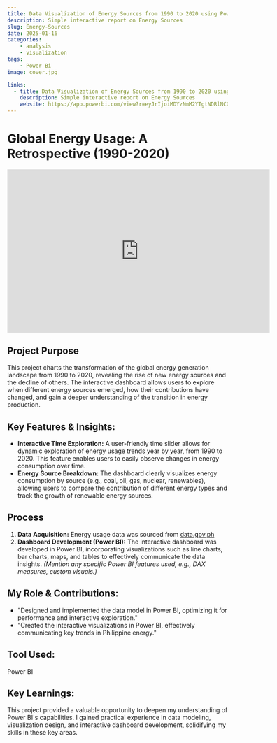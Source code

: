 ```yaml
---
title: Data Visualization of Energy Sources from 1990 to 2020 using Power BI
description: Simple interactive report on Energy Sources
slug: Energy-Sources
date: 2025-01-16
categories:
    - analysis
    - visualization
tags: 
    - Power Bi
image: cover.jpg

links:
  - title: Data Visualization of Energy Sources from 1990 to 2020 using Power BI
    description: Simple interactive report on Energy Sources
    website: https://app.powerbi.com/view?r=eyJrIjoiMDYzNmM2YTgtNDRlNC00NGMyLTk2ZDYtYzhmN2ViOGYzZTUxIiwidCI6ImQzMjFjNTNiLWY3NjMtNDJkOS05MGYyLTg4ODFlNDg1NjE5YSIsImMiOjEwfQ%3D%3D
---
```


# Global Energy Usage: A Retrospective (1990-2020)

<iframe title="Energy Sources 1990-2020" width="600" height="373.5"  src="https://app.powerbi.com/view?r=eyJrIjoiMDYzNmM2YTgtNDRlNC00NGMyLTk2ZDYtYzhmN2ViOGYzZTUxIiwidCI6ImQzMjFjNTNiLWY3NjMtNDJkOS05MGYyLTg4ODFlNDg1NjE5YSIsImMiOjEwfQ%3D%3D" frameborder="0" allowFullScreen="true"></iframe>

## Project Purpose

This project charts the transformation of the global energy generation landscape from 1990 to 2020, revealing the rise of new energy sources and the decline of others.  The interactive dashboard allows users to explore when different energy sources emerged, how their contributions have changed, and gain a deeper understanding of the transition in energy production.

## Key Features & Insights:

*   **Interactive Time Exploration:**  A user-friendly time slider allows for dynamic exploration of energy usage trends year by year, from 1990 to 2020. This feature enables users to easily observe changes in energy consumption over time.
*   **Energy Source Breakdown:** The dashboard clearly visualizes energy consumption by source (e.g., coal, oil, gas, nuclear, renewables), allowing users to compare the contribution of different energy types and track the growth of renewable energy sources.


## Process

1.  **Data Acquisition:** Energy usage data was sourced from [data.gov.ph](https://data.gov.ph/index/public/dataset)
2.  **Dashboard Development (Power BI):** The interactive dashboard was developed in Power BI, incorporating visualizations such as line charts, bar charts, maps, and tables to effectively communicate the data insights.  *(Mention any specific Power BI features used, e.g., DAX measures, custom visuals.)*

## My Role & Contributions:

*   "Designed and implemented the data model in Power BI, optimizing it for performance and interactive exploration."
*   "Created the interactive visualizations in Power BI, effectively communicating key trends in Philippine energy."


## Tool Used:

Power BI

## Key Learnings:

This project provided a valuable opportunity to deepen my understanding of Power BI's capabilities.  I gained practical experience in data modeling, visualization design, and interactive dashboard development, solidifying my skills in these key areas.